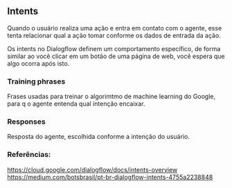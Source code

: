 ## Intents
    
Quando o usuário realiza uma ação e entra em contato com o agente, esse tenta relacionar qual a ação tomar conforme os dados de entrada da ação.

Os intents no Dialogflow definem um comportamento específico, de forma similar ao você clicar em um botão de uma página de web, você espera que algo ocorra após isto.

### Training phrases
Frases usadas para treinar o algorimtmo de machine learning do Google, para q o agente entenda qual intenção encaixar.

### Responses
Resposta do agente, escolhida conforme a intenção do usuário.

### Referências:
https://cloud.google.com/dialogflow/docs/intents-overview
https://medium.com/botsbrasil/pt-br-dialogflow-intents-4755a2238848